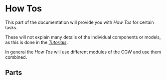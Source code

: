 # How Tos

This part of the documentation will provide you with *How Tos* for certain tasks.

These will not explain many details of the individual components or models, as this is done in the *[Tutorials](../tutorials/index.md)*.

In general the *How Tos* will use different modules of the CGW and use them combined.

## Parts
